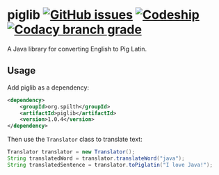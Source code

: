 # piglib [![GitHub issues](https://img.shields.io/github/issues/spilth/piglib.svg?style=flat-square)](https://github.com/spilth/piglib/issues) [![Codeship](https://img.shields.io/codeship/738997f0-8269-0134-94fa-36079b336971/master.svg?style=flat-square)](https://app.codeship.com/projects/182480) [![Codacy branch grade](https://img.shields.io/codacy/grade/938a5a7ffa664db3b5054ab2144b91d9/master.svg?style=flat-square)](https://www.codacy.com/app/spilth/piglib/dashboard)

A Java library for converting English to Pig Latin.

## Usage

Add piglib as a dependency:

```xml
<dependency>
    <groupId>org.spilth</groupId>
    <artifactId>piglib</artifactId>
    <version>1.0.4</version>
</dependency>
```

Then use the `Translator` class to translate text:

```java
Translator translator = new Translator();
String translatedWord = translator.translateWord("java");
String translatedSentence = translator.toPiglatin("I love Java!");
```
